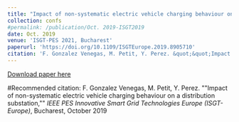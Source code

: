 ```yaml
---
title: "Impact of non-systematic electric vehicle charging behaviour on a distribution substation"
collection: confs
#permalink: /publication/Oct. 2019-ISGT2019
date: Oct. 2019
venue: 'ISGT-PES 2021, Bucharest'
paperurl: 'https://doi.org/10.1109/ISGTEurope.2019.8905710'
citation: 'F. Gonzalez Venegas, M. Petit, Y. Perez. &quot;&quot;Impact of non-systematic electric vehicle charging behaviour on a distribution substation,&quot;&quot; <i>IEEE PES Innovative Smart Grid Technologies Europe (ISGT-Europe)</i>, Bucharest, October 2019'
---
```


<a href='https://doi.org/10.1109/ISGTEurope.2019.8905710'>Download paper here</a>

#Recommended citation: F. Gonzalez Venegas, M. Petit, Y. Perez. ""Impact of non-systematic electric vehicle charging behaviour on a distribution substation,"" <i>IEEE PES Innovative Smart Grid Technologies Europe (ISGT-Europe)</i>, Bucharest, October 2019